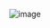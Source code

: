 

![image](https://user-images.githubusercontent.com/59709429/118577635-6255f800-b750-11eb-9c59-fe4bee563643.png)
